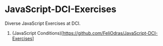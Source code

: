 # JavaScript-DCI-Exercises

Diverse JavaScript Exercises at DCI.

1. (JavaScript Conditions)[https://github.com/FeliOdras/JavaScript-DCI-Exercises]
